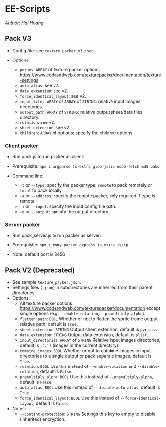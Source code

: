 # EE-Scripts

*Author: Hai Hoang*

## Pack V3

- Config file: see `texture_packer_v3.json`.

- Options:
  - `params`: `ARRAY` of texture packer options <https://www.codeandweb.com/texturepacker/documentation/texture-settings>
  - `auto_alias`: see v2. 
  - `data_extension`: see v2.
  - `force_identical_layout`: see v2.
  - `input_files`: `ARRAY` of `ARRAY` of `STRING`: relative input images directories.
  - `output_path`: `ARRAY` of `STRING`: relative output sheet/data files directory.
  - `rotation`: see v2.
  - `sheet_extension`: see v2.
  - `children`: `ARRAY` of options: specify the children options.

### Client packer
- Run pack.js to run packer as client:

- Prerequisite: `npm i argparse fs-extra glob jszip node-fetch md5 pako`

- Command line:
  - `-t` or `--type`: specify the packer type: `remote` to pack remotely or `local` to pack locally.
  - `-a` or `--address`: specify the remote packer, only required if type is remote.
  - `-i` or `--input`: specify the input config file path.
  - `-o` or `--output`: specify the output directory.

### Server packer
- Run pack_server.js to run packer as server:

- Prerequisite: `npm i body-parser express fs-extra jszip`

- Note: default port is 3456

## Pack V2 (Deprecated)

- See sample `texture_packer.json`.
- Settings files (`.json`) in subdirectories are inherited from their parent directories.
- Options:
  - All texture packer options <https://www.codeandweb.com/texturepacker/documentation> except single options (e.g. `--enable-rotation`, `--premultiply-alpha`).
  - `flatten_path`: `BOOL` Whether or not to flatten the sprite frame output relative path, default is `True`.
  - `sheet_extension`: `STRING` Output sheet extension, default is `pvr.ccz`.
  - `data_extension`: `STRING` Output data extension, default is `plist`.
  - `input_directories`: `ARRAY` of `STRING` Relative input images directories, default is `['.']` (images in the current directory).
  - `combine_images`: `BOOL` Whether or not to combine images in input directories to a single output or pack separate images, default is `True`.
  - `rotation`: `BOOL` Use this instead of `--enable-rotation` and `--disable-rotation`, default is `False`.
  - `premultiply_alpha`: `BOOL` Use this instead of `--premultiply-alpha`, default is `False`.
  - `auto_alias`: `BOOL` Use this instead of `--disable-auto-alias`, default is `True`.
  - `force_identical_layout`: `BOOL` Use this instead of `--force-identical-layout`, default is `False`.
- Notes:
  - `--content-protection`: `STRING` Settings this key to empty to disable (inherited) encryption.